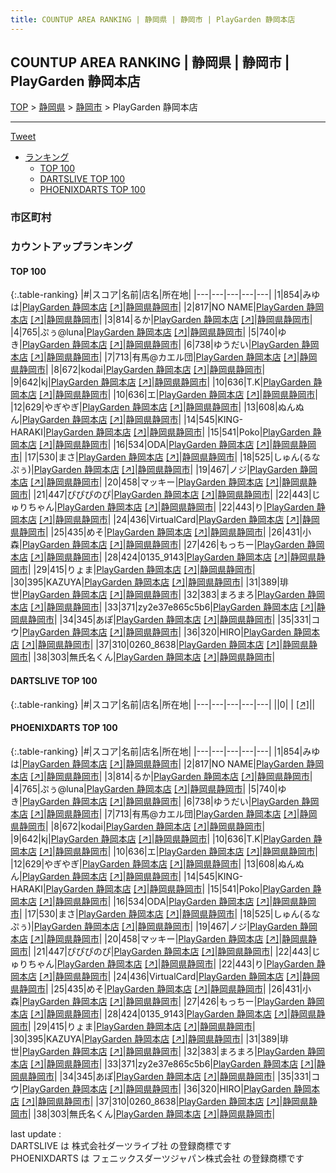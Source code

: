 ```yaml
---
title: COUNTUP AREA RANKING | 静岡県 | 静岡市 | PlayGarden 静岡本店
---
```

## COUNTUP AREA RANKING | 静岡県 | 静岡市 | PlayGarden 静岡本店

[TOP](/darts/rank/) > [静岡県](/darts/rank/静岡県/) > [静岡市](/darts/rank/静岡県/静岡市/) > PlayGarden 静岡本店

___

<a href="https://twitter.com/share?ref_src=twsrc%5Etfw" data-text="COUNTUP AREA RANKING | 静岡県静岡市PlayGarden 静岡本店" class="twitter-share-button" data-hashtags="DARTSLIVE,PHOENIXDARTS,darts,ダーツ" data-show-count="false">Tweet</a>

* [ランキング](#カウントアップランキング)
    * [TOP 100](#top-100)
    * [DARTSLIVE TOP 100](#dartslive-top-100)
    * [PHOENIXDARTS TOP 100](#phoenixdarts-top-100)

### 市区町村

<ul>

</ul>

### カウントアップランキング

#### TOP 100



{:.table-ranking}
|#|スコア|名前|店名|所在地|
|---|---|---|---|---|
|1|854|<span class="rank-name-pd">みゆは</span>|<a href="/darts/rank/shops/83535.html">PlayGarden 静岡本店</a> <a href="https://vs.phoenixdarts.com/jp/shop/shopDetailInfo/s_83535?s_seq=83535">[↗]</a>|<a href="/darts/rank/静岡県/静岡市">静岡県静岡市</a>|
|2|817|<span class="rank-name-pd">NO NAME</span>|<a href="/darts/rank/shops/83535.html">PlayGarden 静岡本店</a> <a href="https://vs.phoenixdarts.com/jp/shop/shopDetailInfo/s_83535?s_seq=83535">[↗]</a>|<a href="/darts/rank/静岡県/静岡市">静岡県静岡市</a>|
|3|814|<span class="rank-name-pd">るか</span>|<a href="/darts/rank/shops/83535.html">PlayGarden 静岡本店</a> <a href="https://vs.phoenixdarts.com/jp/shop/shopDetailInfo/s_83535?s_seq=83535">[↗]</a>|<a href="/darts/rank/静岡県/静岡市">静岡県静岡市</a>|
|4|765|<span class="rank-name-pd">ぷぅ@luna</span>|<a href="/darts/rank/shops/83535.html">PlayGarden 静岡本店</a> <a href="https://vs.phoenixdarts.com/jp/shop/shopDetailInfo/s_83535?s_seq=83535">[↗]</a>|<a href="/darts/rank/静岡県/静岡市">静岡県静岡市</a>|
|5|740|<span class="rank-name-pd">ゆき</span>|<a href="/darts/rank/shops/83535.html">PlayGarden 静岡本店</a> <a href="https://vs.phoenixdarts.com/jp/shop/shopDetailInfo/s_83535?s_seq=83535">[↗]</a>|<a href="/darts/rank/静岡県/静岡市">静岡県静岡市</a>|
|6|738|<span class="rank-name-pd">ゆうだい</span>|<a href="/darts/rank/shops/83535.html">PlayGarden 静岡本店</a> <a href="https://vs.phoenixdarts.com/jp/shop/shopDetailInfo/s_83535?s_seq=83535">[↗]</a>|<a href="/darts/rank/静岡県/静岡市">静岡県静岡市</a>|
|7|713|<span class="rank-name-pd">有馬@カエル団</span>|<a href="/darts/rank/shops/83535.html">PlayGarden 静岡本店</a> <a href="https://vs.phoenixdarts.com/jp/shop/shopDetailInfo/s_83535?s_seq=83535">[↗]</a>|<a href="/darts/rank/静岡県/静岡市">静岡県静岡市</a>|
|8|672|<span class="rank-name-pd">kodai</span>|<a href="/darts/rank/shops/83535.html">PlayGarden 静岡本店</a> <a href="https://vs.phoenixdarts.com/jp/shop/shopDetailInfo/s_83535?s_seq=83535">[↗]</a>|<a href="/darts/rank/静岡県/静岡市">静岡県静岡市</a>|
|9|642|<span class="rank-name-pd">kj</span>|<a href="/darts/rank/shops/83535.html">PlayGarden 静岡本店</a> <a href="https://vs.phoenixdarts.com/jp/shop/shopDetailInfo/s_83535?s_seq=83535">[↗]</a>|<a href="/darts/rank/静岡県/静岡市">静岡県静岡市</a>|
|10|636|<span class="rank-name-pd">T.K</span>|<a href="/darts/rank/shops/83535.html">PlayGarden 静岡本店</a> <a href="https://vs.phoenixdarts.com/jp/shop/shopDetailInfo/s_83535?s_seq=83535">[↗]</a>|<a href="/darts/rank/静岡県/静岡市">静岡県静岡市</a>|
|10|636|<span class="rank-name-pd">エ</span>|<a href="/darts/rank/shops/83535.html">PlayGarden 静岡本店</a> <a href="https://vs.phoenixdarts.com/jp/shop/shopDetailInfo/s_83535?s_seq=83535">[↗]</a>|<a href="/darts/rank/静岡県/静岡市">静岡県静岡市</a>|
|12|629|<span class="rank-name-pd">やぎやぎ</span>|<a href="/darts/rank/shops/83535.html">PlayGarden 静岡本店</a> <a href="https://vs.phoenixdarts.com/jp/shop/shopDetailInfo/s_83535?s_seq=83535">[↗]</a>|<a href="/darts/rank/静岡県/静岡市">静岡県静岡市</a>|
|13|608|<span class="rank-name-pd">ぬんぬん</span>|<a href="/darts/rank/shops/83535.html">PlayGarden 静岡本店</a> <a href="https://vs.phoenixdarts.com/jp/shop/shopDetailInfo/s_83535?s_seq=83535">[↗]</a>|<a href="/darts/rank/静岡県/静岡市">静岡県静岡市</a>|
|14|545|<span class="rank-name-pd">KING-HARAKI</span>|<a href="/darts/rank/shops/83535.html">PlayGarden 静岡本店</a> <a href="https://vs.phoenixdarts.com/jp/shop/shopDetailInfo/s_83535?s_seq=83535">[↗]</a>|<a href="/darts/rank/静岡県/静岡市">静岡県静岡市</a>|
|15|541|<span class="rank-name-pd">Poko</span>|<a href="/darts/rank/shops/83535.html">PlayGarden 静岡本店</a> <a href="https://vs.phoenixdarts.com/jp/shop/shopDetailInfo/s_83535?s_seq=83535">[↗]</a>|<a href="/darts/rank/静岡県/静岡市">静岡県静岡市</a>|
|16|534|<span class="rank-name-pd">ODA</span>|<a href="/darts/rank/shops/83535.html">PlayGarden 静岡本店</a> <a href="https://vs.phoenixdarts.com/jp/shop/shopDetailInfo/s_83535?s_seq=83535">[↗]</a>|<a href="/darts/rank/静岡県/静岡市">静岡県静岡市</a>|
|17|530|<span class="rank-name-pd">まさ</span>|<a href="/darts/rank/shops/83535.html">PlayGarden 静岡本店</a> <a href="https://vs.phoenixdarts.com/jp/shop/shopDetailInfo/s_83535?s_seq=83535">[↗]</a>|<a href="/darts/rank/静岡県/静岡市">静岡県静岡市</a>|
|18|525|<span class="rank-name-pd">しゅん(るなぷぅ)</span>|<a href="/darts/rank/shops/83535.html">PlayGarden 静岡本店</a> <a href="https://vs.phoenixdarts.com/jp/shop/shopDetailInfo/s_83535?s_seq=83535">[↗]</a>|<a href="/darts/rank/静岡県/静岡市">静岡県静岡市</a>|
|19|467|<span class="rank-name-pd">ノジ</span>|<a href="/darts/rank/shops/83535.html">PlayGarden 静岡本店</a> <a href="https://vs.phoenixdarts.com/jp/shop/shopDetailInfo/s_83535?s_seq=83535">[↗]</a>|<a href="/darts/rank/静岡県/静岡市">静岡県静岡市</a>|
|20|458|<span class="rank-name-pd">マッキー</span>|<a href="/darts/rank/shops/83535.html">PlayGarden 静岡本店</a> <a href="https://vs.phoenixdarts.com/jp/shop/shopDetailInfo/s_83535?s_seq=83535">[↗]</a>|<a href="/darts/rank/静岡県/静岡市">静岡県静岡市</a>|
|21|447|<span class="rank-name-pd">ぴぴぴのぴ</span>|<a href="/darts/rank/shops/83535.html">PlayGarden 静岡本店</a> <a href="https://vs.phoenixdarts.com/jp/shop/shopDetailInfo/s_83535?s_seq=83535">[↗]</a>|<a href="/darts/rank/静岡県/静岡市">静岡県静岡市</a>|
|22|443|<span class="rank-name-pd">じゅりちゃん</span>|<a href="/darts/rank/shops/83535.html">PlayGarden 静岡本店</a> <a href="https://vs.phoenixdarts.com/jp/shop/shopDetailInfo/s_83535?s_seq=83535">[↗]</a>|<a href="/darts/rank/静岡県/静岡市">静岡県静岡市</a>|
|22|443|<span class="rank-name-pd">り</span>|<a href="/darts/rank/shops/83535.html">PlayGarden 静岡本店</a> <a href="https://vs.phoenixdarts.com/jp/shop/shopDetailInfo/s_83535?s_seq=83535">[↗]</a>|<a href="/darts/rank/静岡県/静岡市">静岡県静岡市</a>|
|24|436|<span class="rank-name-pd">VirtualCard</span>|<a href="/darts/rank/shops/83535.html">PlayGarden 静岡本店</a> <a href="https://vs.phoenixdarts.com/jp/shop/shopDetailInfo/s_83535?s_seq=83535">[↗]</a>|<a href="/darts/rank/静岡県/静岡市">静岡県静岡市</a>|
|25|435|<span class="rank-name-pd">めそ</span>|<a href="/darts/rank/shops/83535.html">PlayGarden 静岡本店</a> <a href="https://vs.phoenixdarts.com/jp/shop/shopDetailInfo/s_83535?s_seq=83535">[↗]</a>|<a href="/darts/rank/静岡県/静岡市">静岡県静岡市</a>|
|26|431|<span class="rank-name-pd">小森</span>|<a href="/darts/rank/shops/83535.html">PlayGarden 静岡本店</a> <a href="https://vs.phoenixdarts.com/jp/shop/shopDetailInfo/s_83535?s_seq=83535">[↗]</a>|<a href="/darts/rank/静岡県/静岡市">静岡県静岡市</a>|
|27|426|<span class="rank-name-pd">もっちー</span>|<a href="/darts/rank/shops/83535.html">PlayGarden 静岡本店</a> <a href="https://vs.phoenixdarts.com/jp/shop/shopDetailInfo/s_83535?s_seq=83535">[↗]</a>|<a href="/darts/rank/静岡県/静岡市">静岡県静岡市</a>|
|28|424|<span class="rank-name-pd">0135_9143</span>|<a href="/darts/rank/shops/83535.html">PlayGarden 静岡本店</a> <a href="https://vs.phoenixdarts.com/jp/shop/shopDetailInfo/s_83535?s_seq=83535">[↗]</a>|<a href="/darts/rank/静岡県/静岡市">静岡県静岡市</a>|
|29|415|<span class="rank-name-pd">りょま</span>|<a href="/darts/rank/shops/83535.html">PlayGarden 静岡本店</a> <a href="https://vs.phoenixdarts.com/jp/shop/shopDetailInfo/s_83535?s_seq=83535">[↗]</a>|<a href="/darts/rank/静岡県/静岡市">静岡県静岡市</a>|
|30|395|<span class="rank-name-pd">KAZUYA</span>|<a href="/darts/rank/shops/83535.html">PlayGarden 静岡本店</a> <a href="https://vs.phoenixdarts.com/jp/shop/shopDetailInfo/s_83535?s_seq=83535">[↗]</a>|<a href="/darts/rank/静岡県/静岡市">静岡県静岡市</a>|
|31|389|<span class="rank-name-pd">琲世</span>|<a href="/darts/rank/shops/83535.html">PlayGarden 静岡本店</a> <a href="https://vs.phoenixdarts.com/jp/shop/shopDetailInfo/s_83535?s_seq=83535">[↗]</a>|<a href="/darts/rank/静岡県/静岡市">静岡県静岡市</a>|
|32|383|<span class="rank-name-pd">まろまろ</span>|<a href="/darts/rank/shops/83535.html">PlayGarden 静岡本店</a> <a href="https://vs.phoenixdarts.com/jp/shop/shopDetailInfo/s_83535?s_seq=83535">[↗]</a>|<a href="/darts/rank/静岡県/静岡市">静岡県静岡市</a>|
|33|371|<span class="rank-name-pd">zy2e37e865c5b6</span>|<a href="/darts/rank/shops/83535.html">PlayGarden 静岡本店</a> <a href="https://vs.phoenixdarts.com/jp/shop/shopDetailInfo/s_83535?s_seq=83535">[↗]</a>|<a href="/darts/rank/静岡県/静岡市">静岡県静岡市</a>|
|34|345|<span class="rank-name-pd">あぽ</span>|<a href="/darts/rank/shops/83535.html">PlayGarden 静岡本店</a> <a href="https://vs.phoenixdarts.com/jp/shop/shopDetailInfo/s_83535?s_seq=83535">[↗]</a>|<a href="/darts/rank/静岡県/静岡市">静岡県静岡市</a>|
|35|331|<span class="rank-name-pd">コウ</span>|<a href="/darts/rank/shops/83535.html">PlayGarden 静岡本店</a> <a href="https://vs.phoenixdarts.com/jp/shop/shopDetailInfo/s_83535?s_seq=83535">[↗]</a>|<a href="/darts/rank/静岡県/静岡市">静岡県静岡市</a>|
|36|320|<span class="rank-name-pd">HIRO</span>|<a href="/darts/rank/shops/83535.html">PlayGarden 静岡本店</a> <a href="https://vs.phoenixdarts.com/jp/shop/shopDetailInfo/s_83535?s_seq=83535">[↗]</a>|<a href="/darts/rank/静岡県/静岡市">静岡県静岡市</a>|
|37|310|<span class="rank-name-pd">0260_8638</span>|<a href="/darts/rank/shops/83535.html">PlayGarden 静岡本店</a> <a href="https://vs.phoenixdarts.com/jp/shop/shopDetailInfo/s_83535?s_seq=83535">[↗]</a>|<a href="/darts/rank/静岡県/静岡市">静岡県静岡市</a>|
|38|303|<span class="rank-name-pd">無氏名くん</span>|<a href="/darts/rank/shops/83535.html">PlayGarden 静岡本店</a> <a href="https://vs.phoenixdarts.com/jp/shop/shopDetailInfo/s_83535?s_seq=83535">[↗]</a>|<a href="/darts/rank/静岡県/静岡市">静岡県静岡市</a>|


#### DARTSLIVE TOP 100



{:.table-ranking}
|#|スコア|名前|店名|所在地|
|---|---|---|---|---|
||0|<span class="rank-name-dl"> </span>|<a href="/darts/rank/shops/.html"></a> <a href="">[↗]</a>|<a href="/darts/rank//"></a>|


#### PHOENIXDARTS TOP 100



{:.table-ranking}
|#|スコア|名前|店名|所在地|
|---|---|---|---|---|
|1|854|<span class="rank-name-pd">みゆは</span>|<a href="/darts/rank/shops/83535.html">PlayGarden 静岡本店</a> <a href="https://vs.phoenixdarts.com/jp/shop/shopDetailInfo/s_83535?s_seq=83535">[↗]</a>|<a href="/darts/rank/静岡県/静岡市">静岡県静岡市</a>|
|2|817|<span class="rank-name-pd">NO NAME</span>|<a href="/darts/rank/shops/83535.html">PlayGarden 静岡本店</a> <a href="https://vs.phoenixdarts.com/jp/shop/shopDetailInfo/s_83535?s_seq=83535">[↗]</a>|<a href="/darts/rank/静岡県/静岡市">静岡県静岡市</a>|
|3|814|<span class="rank-name-pd">るか</span>|<a href="/darts/rank/shops/83535.html">PlayGarden 静岡本店</a> <a href="https://vs.phoenixdarts.com/jp/shop/shopDetailInfo/s_83535?s_seq=83535">[↗]</a>|<a href="/darts/rank/静岡県/静岡市">静岡県静岡市</a>|
|4|765|<span class="rank-name-pd">ぷぅ@luna</span>|<a href="/darts/rank/shops/83535.html">PlayGarden 静岡本店</a> <a href="https://vs.phoenixdarts.com/jp/shop/shopDetailInfo/s_83535?s_seq=83535">[↗]</a>|<a href="/darts/rank/静岡県/静岡市">静岡県静岡市</a>|
|5|740|<span class="rank-name-pd">ゆき</span>|<a href="/darts/rank/shops/83535.html">PlayGarden 静岡本店</a> <a href="https://vs.phoenixdarts.com/jp/shop/shopDetailInfo/s_83535?s_seq=83535">[↗]</a>|<a href="/darts/rank/静岡県/静岡市">静岡県静岡市</a>|
|6|738|<span class="rank-name-pd">ゆうだい</span>|<a href="/darts/rank/shops/83535.html">PlayGarden 静岡本店</a> <a href="https://vs.phoenixdarts.com/jp/shop/shopDetailInfo/s_83535?s_seq=83535">[↗]</a>|<a href="/darts/rank/静岡県/静岡市">静岡県静岡市</a>|
|7|713|<span class="rank-name-pd">有馬@カエル団</span>|<a href="/darts/rank/shops/83535.html">PlayGarden 静岡本店</a> <a href="https://vs.phoenixdarts.com/jp/shop/shopDetailInfo/s_83535?s_seq=83535">[↗]</a>|<a href="/darts/rank/静岡県/静岡市">静岡県静岡市</a>|
|8|672|<span class="rank-name-pd">kodai</span>|<a href="/darts/rank/shops/83535.html">PlayGarden 静岡本店</a> <a href="https://vs.phoenixdarts.com/jp/shop/shopDetailInfo/s_83535?s_seq=83535">[↗]</a>|<a href="/darts/rank/静岡県/静岡市">静岡県静岡市</a>|
|9|642|<span class="rank-name-pd">kj</span>|<a href="/darts/rank/shops/83535.html">PlayGarden 静岡本店</a> <a href="https://vs.phoenixdarts.com/jp/shop/shopDetailInfo/s_83535?s_seq=83535">[↗]</a>|<a href="/darts/rank/静岡県/静岡市">静岡県静岡市</a>|
|10|636|<span class="rank-name-pd">T.K</span>|<a href="/darts/rank/shops/83535.html">PlayGarden 静岡本店</a> <a href="https://vs.phoenixdarts.com/jp/shop/shopDetailInfo/s_83535?s_seq=83535">[↗]</a>|<a href="/darts/rank/静岡県/静岡市">静岡県静岡市</a>|
|10|636|<span class="rank-name-pd">エ</span>|<a href="/darts/rank/shops/83535.html">PlayGarden 静岡本店</a> <a href="https://vs.phoenixdarts.com/jp/shop/shopDetailInfo/s_83535?s_seq=83535">[↗]</a>|<a href="/darts/rank/静岡県/静岡市">静岡県静岡市</a>|
|12|629|<span class="rank-name-pd">やぎやぎ</span>|<a href="/darts/rank/shops/83535.html">PlayGarden 静岡本店</a> <a href="https://vs.phoenixdarts.com/jp/shop/shopDetailInfo/s_83535?s_seq=83535">[↗]</a>|<a href="/darts/rank/静岡県/静岡市">静岡県静岡市</a>|
|13|608|<span class="rank-name-pd">ぬんぬん</span>|<a href="/darts/rank/shops/83535.html">PlayGarden 静岡本店</a> <a href="https://vs.phoenixdarts.com/jp/shop/shopDetailInfo/s_83535?s_seq=83535">[↗]</a>|<a href="/darts/rank/静岡県/静岡市">静岡県静岡市</a>|
|14|545|<span class="rank-name-pd">KING-HARAKI</span>|<a href="/darts/rank/shops/83535.html">PlayGarden 静岡本店</a> <a href="https://vs.phoenixdarts.com/jp/shop/shopDetailInfo/s_83535?s_seq=83535">[↗]</a>|<a href="/darts/rank/静岡県/静岡市">静岡県静岡市</a>|
|15|541|<span class="rank-name-pd">Poko</span>|<a href="/darts/rank/shops/83535.html">PlayGarden 静岡本店</a> <a href="https://vs.phoenixdarts.com/jp/shop/shopDetailInfo/s_83535?s_seq=83535">[↗]</a>|<a href="/darts/rank/静岡県/静岡市">静岡県静岡市</a>|
|16|534|<span class="rank-name-pd">ODA</span>|<a href="/darts/rank/shops/83535.html">PlayGarden 静岡本店</a> <a href="https://vs.phoenixdarts.com/jp/shop/shopDetailInfo/s_83535?s_seq=83535">[↗]</a>|<a href="/darts/rank/静岡県/静岡市">静岡県静岡市</a>|
|17|530|<span class="rank-name-pd">まさ</span>|<a href="/darts/rank/shops/83535.html">PlayGarden 静岡本店</a> <a href="https://vs.phoenixdarts.com/jp/shop/shopDetailInfo/s_83535?s_seq=83535">[↗]</a>|<a href="/darts/rank/静岡県/静岡市">静岡県静岡市</a>|
|18|525|<span class="rank-name-pd">しゅん(るなぷぅ)</span>|<a href="/darts/rank/shops/83535.html">PlayGarden 静岡本店</a> <a href="https://vs.phoenixdarts.com/jp/shop/shopDetailInfo/s_83535?s_seq=83535">[↗]</a>|<a href="/darts/rank/静岡県/静岡市">静岡県静岡市</a>|
|19|467|<span class="rank-name-pd">ノジ</span>|<a href="/darts/rank/shops/83535.html">PlayGarden 静岡本店</a> <a href="https://vs.phoenixdarts.com/jp/shop/shopDetailInfo/s_83535?s_seq=83535">[↗]</a>|<a href="/darts/rank/静岡県/静岡市">静岡県静岡市</a>|
|20|458|<span class="rank-name-pd">マッキー</span>|<a href="/darts/rank/shops/83535.html">PlayGarden 静岡本店</a> <a href="https://vs.phoenixdarts.com/jp/shop/shopDetailInfo/s_83535?s_seq=83535">[↗]</a>|<a href="/darts/rank/静岡県/静岡市">静岡県静岡市</a>|
|21|447|<span class="rank-name-pd">ぴぴぴのぴ</span>|<a href="/darts/rank/shops/83535.html">PlayGarden 静岡本店</a> <a href="https://vs.phoenixdarts.com/jp/shop/shopDetailInfo/s_83535?s_seq=83535">[↗]</a>|<a href="/darts/rank/静岡県/静岡市">静岡県静岡市</a>|
|22|443|<span class="rank-name-pd">じゅりちゃん</span>|<a href="/darts/rank/shops/83535.html">PlayGarden 静岡本店</a> <a href="https://vs.phoenixdarts.com/jp/shop/shopDetailInfo/s_83535?s_seq=83535">[↗]</a>|<a href="/darts/rank/静岡県/静岡市">静岡県静岡市</a>|
|22|443|<span class="rank-name-pd">り</span>|<a href="/darts/rank/shops/83535.html">PlayGarden 静岡本店</a> <a href="https://vs.phoenixdarts.com/jp/shop/shopDetailInfo/s_83535?s_seq=83535">[↗]</a>|<a href="/darts/rank/静岡県/静岡市">静岡県静岡市</a>|
|24|436|<span class="rank-name-pd">VirtualCard</span>|<a href="/darts/rank/shops/83535.html">PlayGarden 静岡本店</a> <a href="https://vs.phoenixdarts.com/jp/shop/shopDetailInfo/s_83535?s_seq=83535">[↗]</a>|<a href="/darts/rank/静岡県/静岡市">静岡県静岡市</a>|
|25|435|<span class="rank-name-pd">めそ</span>|<a href="/darts/rank/shops/83535.html">PlayGarden 静岡本店</a> <a href="https://vs.phoenixdarts.com/jp/shop/shopDetailInfo/s_83535?s_seq=83535">[↗]</a>|<a href="/darts/rank/静岡県/静岡市">静岡県静岡市</a>|
|26|431|<span class="rank-name-pd">小森</span>|<a href="/darts/rank/shops/83535.html">PlayGarden 静岡本店</a> <a href="https://vs.phoenixdarts.com/jp/shop/shopDetailInfo/s_83535?s_seq=83535">[↗]</a>|<a href="/darts/rank/静岡県/静岡市">静岡県静岡市</a>|
|27|426|<span class="rank-name-pd">もっちー</span>|<a href="/darts/rank/shops/83535.html">PlayGarden 静岡本店</a> <a href="https://vs.phoenixdarts.com/jp/shop/shopDetailInfo/s_83535?s_seq=83535">[↗]</a>|<a href="/darts/rank/静岡県/静岡市">静岡県静岡市</a>|
|28|424|<span class="rank-name-pd">0135_9143</span>|<a href="/darts/rank/shops/83535.html">PlayGarden 静岡本店</a> <a href="https://vs.phoenixdarts.com/jp/shop/shopDetailInfo/s_83535?s_seq=83535">[↗]</a>|<a href="/darts/rank/静岡県/静岡市">静岡県静岡市</a>|
|29|415|<span class="rank-name-pd">りょま</span>|<a href="/darts/rank/shops/83535.html">PlayGarden 静岡本店</a> <a href="https://vs.phoenixdarts.com/jp/shop/shopDetailInfo/s_83535?s_seq=83535">[↗]</a>|<a href="/darts/rank/静岡県/静岡市">静岡県静岡市</a>|
|30|395|<span class="rank-name-pd">KAZUYA</span>|<a href="/darts/rank/shops/83535.html">PlayGarden 静岡本店</a> <a href="https://vs.phoenixdarts.com/jp/shop/shopDetailInfo/s_83535?s_seq=83535">[↗]</a>|<a href="/darts/rank/静岡県/静岡市">静岡県静岡市</a>|
|31|389|<span class="rank-name-pd">琲世</span>|<a href="/darts/rank/shops/83535.html">PlayGarden 静岡本店</a> <a href="https://vs.phoenixdarts.com/jp/shop/shopDetailInfo/s_83535?s_seq=83535">[↗]</a>|<a href="/darts/rank/静岡県/静岡市">静岡県静岡市</a>|
|32|383|<span class="rank-name-pd">まろまろ</span>|<a href="/darts/rank/shops/83535.html">PlayGarden 静岡本店</a> <a href="https://vs.phoenixdarts.com/jp/shop/shopDetailInfo/s_83535?s_seq=83535">[↗]</a>|<a href="/darts/rank/静岡県/静岡市">静岡県静岡市</a>|
|33|371|<span class="rank-name-pd">zy2e37e865c5b6</span>|<a href="/darts/rank/shops/83535.html">PlayGarden 静岡本店</a> <a href="https://vs.phoenixdarts.com/jp/shop/shopDetailInfo/s_83535?s_seq=83535">[↗]</a>|<a href="/darts/rank/静岡県/静岡市">静岡県静岡市</a>|
|34|345|<span class="rank-name-pd">あぽ</span>|<a href="/darts/rank/shops/83535.html">PlayGarden 静岡本店</a> <a href="https://vs.phoenixdarts.com/jp/shop/shopDetailInfo/s_83535?s_seq=83535">[↗]</a>|<a href="/darts/rank/静岡県/静岡市">静岡県静岡市</a>|
|35|331|<span class="rank-name-pd">コウ</span>|<a href="/darts/rank/shops/83535.html">PlayGarden 静岡本店</a> <a href="https://vs.phoenixdarts.com/jp/shop/shopDetailInfo/s_83535?s_seq=83535">[↗]</a>|<a href="/darts/rank/静岡県/静岡市">静岡県静岡市</a>|
|36|320|<span class="rank-name-pd">HIRO</span>|<a href="/darts/rank/shops/83535.html">PlayGarden 静岡本店</a> <a href="https://vs.phoenixdarts.com/jp/shop/shopDetailInfo/s_83535?s_seq=83535">[↗]</a>|<a href="/darts/rank/静岡県/静岡市">静岡県静岡市</a>|
|37|310|<span class="rank-name-pd">0260_8638</span>|<a href="/darts/rank/shops/83535.html">PlayGarden 静岡本店</a> <a href="https://vs.phoenixdarts.com/jp/shop/shopDetailInfo/s_83535?s_seq=83535">[↗]</a>|<a href="/darts/rank/静岡県/静岡市">静岡県静岡市</a>|
|38|303|<span class="rank-name-pd">無氏名くん</span>|<a href="/darts/rank/shops/83535.html">PlayGarden 静岡本店</a> <a href="https://vs.phoenixdarts.com/jp/shop/shopDetailInfo/s_83535?s_seq=83535">[↗]</a>|<a href="/darts/rank/静岡県/静岡市">静岡県静岡市</a>|


<div class="footer border-top border-gray-light mt-5 pt-3 text-right text-gray">
    last update : <span style="font-weight: italic" id="foot_last_modified"></span><br />
    DARTSLIVE は 株式会社ダーツライブ社 の登録商標です<br />
    PHOENIXDARTS は フェニックスダーツジャパン株式会社 の登録商標です<br />
</div>

<script src="https://cdnjs.cloudflare.com/ajax/libs/jquery.tablesorter/2.31.3/js/jquery.tablesorter.min.js" integrity="sha512-qzgd5cYSZcosqpzpn7zF2ZId8f/8CHmFKZ8j7mU4OUXTNRd5g+ZHBPsgKEwoqxCtdQvExE5LprwwPAgoicguNg==" crossorigin="anonymous" referrerpolicy="no-referrer"></script>
<link rel="stylesheet" href="https://cdnjs.cloudflare.com/ajax/libs/jquery.tablesorter/2.31.3/css/theme.default.min.css" integrity="sha512-wghhOJkjQX0Lh3NSWvNKeZ0ZpNn+SPVXX1Qyc9OCaogADktxrBiBdKGDoqVUOyhStvMBmJQ8ZdMHiR3wuEq8+w==" crossorigin="anonymous" referrerpolicy="no-referrer" />
<script>
$(function() {
    $(".table-ranking").tablesorter({sortList:[[0, 0]]});
    $("#foot_last_modified").text(formatDate(new Date(document.lastModified), 'yyyy-MM-dd HH:mm:ss'));
});
</script>

<script async src="https://platform.twitter.com/widgets.js" charset="utf-8"></script>